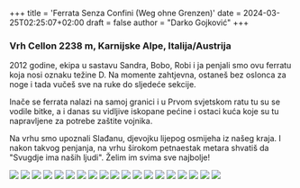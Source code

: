 +++
title = 'Ferrata Senza Confini (Weg ohne Grenzen)'
date = 2024-03-25T02:25:07+02:00
draft = false
author = "Darko Gojković"
+++


### Vrh Cellon 2238 m, Karnijske Alpe, Italija/Austrija

2012 godine, ekipa u sastavu Sandra, Bobo, Robi i ja penjali smo ovu ferratu koja nosi oznaku težine D. Na momente zahtjevna, ostaneš bez oslonca za noge i tada vučeš sve na ruke do sljedeće sekcije. 

Inače se ferrata nalazi na samoj granici i u Prvom svjetskom ratu tu su se vodile bitke, a i danas su vidljive iskopane pećine i ostaci kuća koje su tu napravljene za potrebe zaštite vojnika.

Na vrhu smo upoznali Slađanu, djevojku lijepog osmijeha iz našeg kraja. I nakon takvog penjanja, na vrhu širokom petnaestak metara shvatiš da "Svugdje ima naših ljudi". Želim im svima sve najbolje!

![](/blog/ferrata-senza-confini/slike/433726793_1084245336132796_6943528944687337228_n.jpg)
![](/blog/ferrata-senza-confini/slike/434130428_1084245106132819_3326618961056209340_n.jpg)
![](/blog/ferrata-senza-confini/slike/434135217_1084243529466310_243478596662505529_n.jpg)
![](/blog/ferrata-senza-confini/slike/434137084_1084243452799651_4653965907413341959_n.jpg)
![](/blog/ferrata-senza-confini/slike/434149013_1084245179466145_2560461225257409172_n.jpg)
![](/blog/ferrata-senza-confini/slike/434158417_1084245246132805_7717508074273929178_n.jpg)
![](/blog/ferrata-senza-confini/slike/434163674_1084245086132821_6670265926214648990_n.jpg)
![](/blog/ferrata-senza-confini/slike/434163895_1084245159466147_6824492671630873738_n.jpg)
![](/blog/ferrata-senza-confini/slike/434169537_1084245076132822_72628207425284282_n.jpg)
![](/blog/ferrata-senza-confini/slike/434170837_1084243292799667_1496626663112858290_n.jpg)
![](/blog/ferrata-senza-confini/slike/434187788_1084245232799473_418475069387068245_n.jpg)
![](/blog/ferrata-senza-confini/slike/434188226_1084245266132803_7643173958031311448_n.jpg)
![](/blog/ferrata-senza-confini/slike/434370974_1084243379466325_6366501881856407253_n.jpg)
![](/blog/ferrata-senza-confini/slike/434376038_1084243506132979_2003535941052662408_n.jpg)
![](/blog/ferrata-senza-confini/slike/434377834_1084243329466330_530648664701447471_n.jpg)
![](/blog/ferrata-senza-confini/slike/434386661_1084243309466332_4046038100900180074_n.jpg)
![](/blog/ferrata-senza-confini/slike/434390335_1084243312799665_637180036719799465_n.jpg)
![](/blog/ferrata-senza-confini/slike/434390997_1084243409466322_3914808342409647575_n.jpg)
![](/blog/ferrata-senza-confini/slike/434393375_1084245072799489_4657545988765637538_n.jpg)


